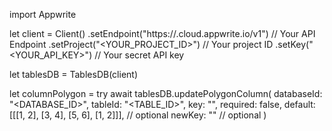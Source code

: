 import Appwrite

let client = Client()
    .setEndpoint("https://<REGION>.cloud.appwrite.io/v1") // Your API Endpoint
    .setProject("<YOUR_PROJECT_ID>") // Your project ID
    .setKey("<YOUR_API_KEY>") // Your secret API key

let tablesDB = TablesDB(client)

let columnPolygon = try await tablesDB.updatePolygonColumn(
    databaseId: "<DATABASE_ID>",
    tableId: "<TABLE_ID>",
    key: "",
    required: false,
    default: [[[1, 2], [3, 4], [5, 6], [1, 2]]], // optional
    newKey: "" // optional
)

